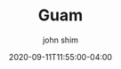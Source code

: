 ---
date: 2020-09-11T11:55:00-04:00
title: "Guam"
ab: "GU"
seo_title: "List of all current and former Guam Governor"
description: List of all current and former Guam Governor
author: john shim
url: /guam/
weight: 1
---
